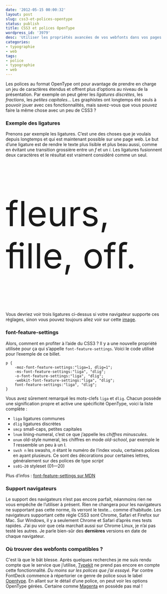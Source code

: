 ```yaml
---
date: '2012-05-15 00:00:32'
layout: post
slug: css3-et-polices-opentype
status: publish
title: CSS3 et polices OpenType
wordpress_id: '3979'
desc: 'Utiliser les propriétés avancées de vos webfonts dans vos pages web.'
categories:
- typographie
- web
tags:
- police
- typographie
- web
---
```


Les polices au format OpenType ont pour avantage de prendre en charge un jeu de caractères étendus et offrent plus d’options au niveau de la présentation. Par exemple on peut gérer les _ligatures discrètes_, les _fractions_, les _petites capitales_… Les graphistes ont longtemps été seuls à pouvoir jouer avec ces fonctionnalités, mais savez-vous que vous pouvez faire la même chose avec un peu de CSS3 ?

### Exemple des ligatures

Prenons par exemple les ligatures. C’est une des choses que je voulais depuis longtemps et qui est maintenant possible sur une page web. Le but d’une ligature est de rendre le texte plus lisible et plus beau aussi, comme en évitant une transition grossière entre un _f_ et un _i_. Les ligatures fusionnent deux caractères et le résultat est vraiment considéré comme un seul.

<p class="fullsizestuff" style='font-size: 112px; text-rendering: optimizelegibility; -moz-font-feature-settings:"liga=1, dlig=1"; -ms-font-feature-settings:"liga", "dlig"; -o-font-feature-settings:"liga", "dlig"; -webkit-font-feature-settings:"liga", "dlig"; font-feature-settings:"liga", "dlig";'>
fleurs, fille, off.
</p>

Vous devriez voir trois ligatures ci-dessus si votre navigateur supporte ces réglages, sinon vous pouvez toujours allez voir sur cette [image](http://static.phollow.fr/2012/05/ligatures.png "ligatures-phollow").

### font-feature-settings

Alors, comment en profiter à l’aide du CSS3 ? Il y a une nouvelle propriété utilisée pour ça qui s’appelle `font-feature-settings`. Voici le code utilisé pour l’exemple de ce billet.

	p {
		-moz-font-feature-settings:"liga=1, dlig=1"; 
    	-ms-font-feature-settings:"liga", "dlig"; 
    	-o-font-feature-settings:"liga", "dlig"; 
    	-webkit-font-feature-settings:"liga", "dlig"; 
    	font-feature-settings:"liga", "dlig";
    }

Vous avez sûrement remarqué les mots-clefs `liga` et `dlig`. Chacun possède une signification propre et active une spécificité OpenType, voici la liste complète :

* `liga` ligatures communes
* `dlig` ligatures discrètes
* `smcp` small-caps, petites capitales
* `lnum` lining-numeral, c’est ce que j’appelle les _chiffres minuscules_.
* `onum` old-style numeral, les chiffres en mode _old-school_, par exemple le _1_ ressemble un peu à un I.
* `swsh n` les swashs, _n_ étant le numéro de l’index voulu, certaines polices en ayant plusieurs. Ce sont des décorations pour certaines lettres, généralement sur des polices de type _script_
* `ss01–20` styleset (01—20)

Plus d’infos : [font-feature-settings sur MDN](https://developer.mozilla.org/en/CSS/-moz-font-feature-settings "font-feature-settings")

### Support navigateurs

Le support des navigateurs n’est pas encore parfait, néanmoins rien ne vous empêche de l’utiliser à présent. Rien ne changera pour les navigateurs ne supportant pas cette norme, ils verront le texte… comme d’habitude. Les navigateurs supportant cette règle CSS3 sont Chrome, Safari et Firefox sur Mac. Sur Windows, il y a seulement Chrome et Safari d’après mes tests rapides. J’ai pu voir que cela marchait aussi sur Chrome Linux, je n’ai pas testé les autres. Je parle bien-sûr des **dernières** versions en date de chaque navigateur.

### Où trouver des webfonts compatibles ?

C'est là que le bât blesse. Après quelques recherches je me suis rendu compte que le service que j’utilise, [Typekit](http://typekit.com "typekit") ne prend pas encore en compte cette fonctionnalité. _Du moins sur les polices que j’ai essayé._ Par contre FontDeck commence à répertorier ce genre de police sous le label [Opentype](http://fontdeck.com/typefaces/all/tags/opentype "FontDeck OpenType"). En allant sur le détail d‘une police, on peut voir les options OpenType gérées. Certaine comme [Magenta](http://fontdeck.com/typeface/magneta "Magenta") en possède pas mal !